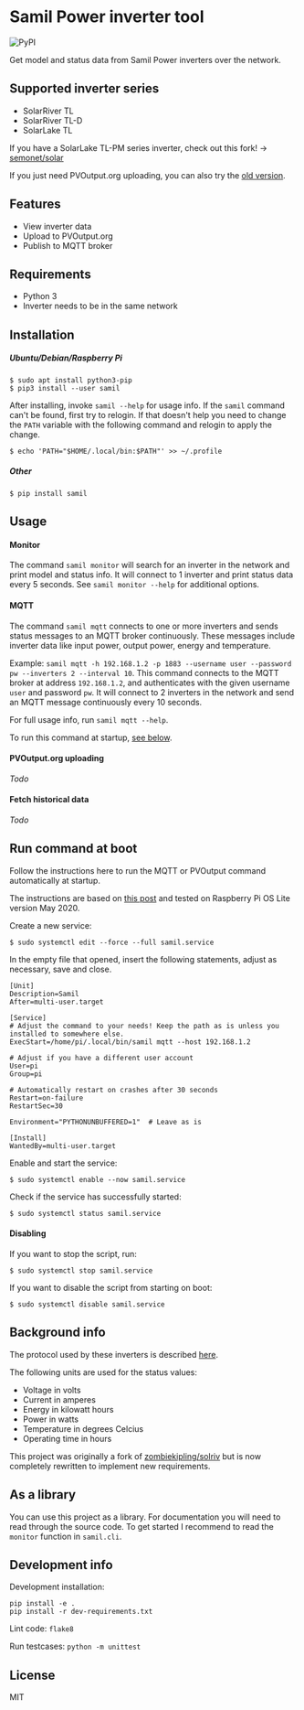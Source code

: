 # Samil Power inverter tool

![PyPI](https://img.shields.io/pypi/v/samil)

Get model and status data from Samil Power inverters over the network.

## Supported inverter series

* SolarRiver TL
* SolarRiver TL-D
* SolarLake TL

If you have a SolarLake TL-PM series inverter, check out this fork!
->
[semonet/solar](https://github.com/semonet/solar)

If you just need PVOutput.org uploading, you can also try the
[old version](https://github.com/mhvis/solar).

## Features

* View inverter data
* Upload to PVOutput.org
* Publish to MQTT broker

## Requirements

* Python 3
* Inverter needs to be in the same network

## Installation

##### Ubuntu/Debian/Raspberry Pi

```commandline
$ sudo apt install python3-pip
$ pip3 install --user samil
```

After installing, invoke `samil --help` for usage info.
If the `samil` command can't be found, first try to relogin.
If that doesn't help you need to change the `PATH` variable
with the following command and relogin to apply the change.

```commandline
$ echo 'PATH="$HOME/.local/bin:$PATH"' >> ~/.profile
```

##### Other

```commandline
$ pip install samil
```



## Usage

#### Monitor

The command `samil monitor` will search for an inverter in the network and print model and status info.
It will connect to 1 inverter and print status data every 5 seconds.
See `samil monitor --help` for additional options.

#### MQTT

The command `samil mqtt` connects to one or more inverters and sends status
messages to an MQTT broker continuously. These messages include inverter data
like input power, output power, energy and temperature.

Example: `samil mqtt -h 192.168.1.2 -p 1883 --username user --password pw --inverters 2 --interval 10`.
This command connects to the MQTT broker at address `192.168.1.2`, and
authenticates with the given username `user` and password `pw`. It will
connect to 2 inverters in the network and send an MQTT message continuously every 10 seconds.

For full usage info, run `samil mqtt --help`.

To run this command at startup, [see below](#run-command-at-boot).

#### PVOutput.org uploading

*Todo*

#### Fetch historical data

*Todo*

## Run command at boot

Follow the instructions here to run the MQTT or PVOutput command automatically at startup.

The instructions are based on [this post](https://raspberrypi.stackexchange.com/a/108723)
and tested on Raspberry Pi OS Lite version May 2020.

Create a new service:
```
$ sudo systemctl edit --force --full samil.service
```

In the empty file that opened, insert the following statements, adjust as necessary, save and close.
```
[Unit]
Description=Samil
After=multi-user.target

[Service]
# Adjust the command to your needs! Keep the path as is unless you installed to somewhere else.
ExecStart=/home/pi/.local/bin/samil mqtt --host 192.168.1.2

# Adjust if you have a different user account
User=pi
Group=pi

# Automatically restart on crashes after 30 seconds
Restart=on-failure
RestartSec=30

Environment="PYTHONUNBUFFERED=1"  # Leave as is

[Install]
WantedBy=multi-user.target
```

Enable and start the service:
```
$ sudo systemctl enable --now samil.service
```

Check if the service has successfully started:
```
$ sudo systemctl status samil.service
```

#### Disabling

If you want to stop the script, run:

```
$ sudo systemctl stop samil.service
```

If you want to disable the script from starting on boot:

```
$ sudo systemctl disable samil.service
```
## Background info

The protocol used by these inverters is described
[here](https://mhvis.github.io/solar/communication-protocol.html).

The following units are used for the status values:

* Voltage in volts
* Current in amperes
* Energy in kilowatt hours
* Power in watts
* Temperature in degrees Celcius
* Operating time in hours

This project was originally a fork of [zombiekipling/solriv](https://github.com/zombiekipling/solriv)
but is now completely rewritten to implement new requirements.


## As a library

You can use this project as a library.
For documentation you will need to read through the source code.
To get started I recommend to read the `monitor` function in `samil.cli`.

## Development info

Development installation:
```commandline
pip install -e .
pip install -r dev-requirements.txt
```
Lint code: `flake8`

Run testcases: `python -m unittest`


## License

MIT
